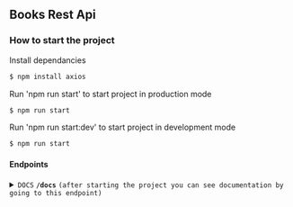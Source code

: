 ## Books Rest Api

### How to start the project

Install dependancies

```bash
$ npm install axios
```

Run 'npm run start' to start project in production mode

```bash
$ npm run start
```

Run 'npm run start:dev' to start project in development mode

```bash
$ npm run start
```

#### Endpoints

<details>
 <summary><code>DOCS</code> <code><b>/docs</b></code> <code>(after starting the project you can see documentation by going to this endpoint)</code></summary>
